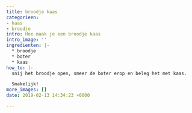 ```yaml
---
title: broodje kaas
categorieen:
- kaas
- broodje
intro: Hoe maak je een broodje kaas
intro_image: ''
ingredienten: |-
  * broodje
  * boter
  * kaas
how_to: |-
  snij het broodje open, smeer de boter erop en beleg het met kaas.

  Smakelijk!
more_images: []
date: 2019-02-13 14:34:23 +0000

---
```

